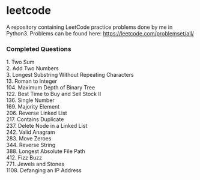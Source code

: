 # leetcode
A repository containing LeetCode practice problems done by me in Python3.
Problems can be found here: https://leetcode.com/problemset/all/

### Completed Questions
1\. Two Sum  
2\. Add Two Numbers  
3\. Longest Substring Without Repeating Characters  
13\. Roman to Integer   
104\. Maximum Depth of Binary Tree  
122\. Best Time to Buy and Sell Stock II  
136\. Single Number  
169\. Majority Element   
206\. Reverse Linked List  
217\. Contains Duplicate  
237\. Delete Node in a Linked List  
242\. Valid Anagram  
283\. Move Zeroes  
344\. Reverse String  
388\. Longest Absolute File Path  
412\. Fizz Buzz  
771\. Jewels and Stones  
1108\. Defanging an IP Address  
